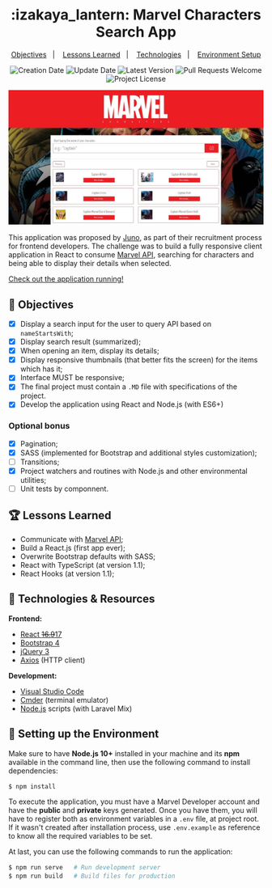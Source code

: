 <h1 align="center">
  :izakaya_lantern: Marvel Characters Search App
</h1>

<p align="center">
  <a href="#pencil-objectives">Objectives</a>&nbsp;&nbsp;&nbsp;|&nbsp;&nbsp;&nbsp;
  <a href="#trophy-lessons-learned">Lessons Learned</a>&nbsp;&nbsp;&nbsp;|&nbsp;&nbsp;&nbsp;
  <a href="#rocket-technologies--resources">Technologies</a>&nbsp;&nbsp;&nbsp;|&nbsp;&nbsp;&nbsp;
  <a href="#hammer-setting-up-the-environment">Environment Setup</a>
</p>

<p align="center">
  <img src="https://img.shields.io/static/v1?labelColor=000000&color=ed1d24&label=created%20at&message=Jul%202019" alt="Creation Date" />

  <img src="https://img.shields.io/github/last-commit/juliolmuller/marvel-characters?label=updated%20at&labelColor=000000&color=ed1d24" alt="Update Date" />

  <img src="https://img.shields.io/github/v/tag/juliolmuller/marvel-characters?label=latest%20version&labelColor=000000&color=ed1d24" alt="Latest Version" />

  <img src="https://img.shields.io/static/v1?labelColor=000000&color=ed1d24&label=PRs&message=welcome" alt="Pull Requests Welcome" />

  <img src="https://img.shields.io/github/license/juliolmuller/marvel-characters?labelColor=000000&color=ed1d24" alt="Project License" />
</p>

![Marvel Characters snapshot](./.github/app-overview.jpg)

This application was proposed by [Juno](https://www.juno.com.br/), as part of their recruitment process for frontend developers. The challenge was to build a fully responsive client application in React to consume [Marvel API](https://developer.marvel.com/docs#!/public/getCreatorCollection_get_0), searching for characters and being able to display their details when selected.

[Check out the application running!](https://the-marvel-characters.vercel.app/)

## :pencil: Objectives

- [x] Display a search input for the user to query API based on  `nameStartsWith`;
- [x] Display search result (summarized);
- [x] When opening an item, display its details;
- [x] Display responsive thumbnails (that better fits the screen) for the items which has it;
- [x] Interface MUST be responsive;
- [x] The final project must contain a `.MD` file with specifications of the project.
- [x] Develop the application using React and Node.js (with ES6+)

### Optional bonus

- [x] Pagination;
- [x] SASS (implemented for Bootstrap and additional styles customization);
- [ ] Transitions;
- [x] Project watchers and routines with Node.js and other environmental utilities;
- [ ] Unit tests by componnent.

## :trophy: Lessons Learned

- Communicate with [Marvel API](https://developer.marvel.com/);
- Build a React.js (first app ever);
- Overwrite Bootstrap defaults with SASS;
- React with TypeScript (at version 1.1);
- React Hooks (at version 1.1);

## :rocket: Technologies & Resources

**Frontend:**
- [React ~~16.9~~17](https://reactjs.org)
- [Bootstrap 4](https://getbootstrap.com/)
- [jQuery 3](https://jquery.com/)
- [Axios](https://github.com/axios/axios) (HTTP client)

**Development:**
- [Visual Studio Code](https://code.visualstudio.com/)
- [Cmder](https://cmder.net/) (terminal emulator)
- [Node.js](https://nodejs.org/en/) scripts (with Laravel Mix)

## :hammer: Setting up the Environment

Make sure to have **Node.js 10+** installed in your machine and its **npm** available in the command line, then use the following command to install dependencies:

```bash
$ npm install
```

To execute the application, you must have a Marvel Developer account and have the **public** and **private** keys generated. Once you have them, you will have to register both as environment variables in a `.env` file, at project root. If it wasn't created after installation process, use `.env.example` as reference to know all the required variables to be set.

At last, you can use the following commands to run the application:

```bash
$ npm run serve   # Run development server
$ npm run build   # Build files for production
```
